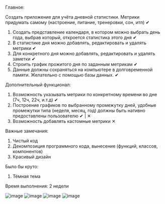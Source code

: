 Главное:

Создать приложение для учёта дневной статистики. Метрики придумать самому (настроение, питание, тренеровки, сон, итп) ✔

1. Создать представление календаря, в котором можно выбрать день года, выбрав который, откроется статистика этого дня ✔
2. В статистике дня можно добавлять, редактировать и удалять метрики ✔
3. Для конкретного дня можно добавлять, редактировать и удалять заметки ✔
4. Строить график прожитого дня по заданным метрикам ✔
5. Данные должны сохраняться на компьютере в долговременной памяти. Желательно с помощью базы данных. ✔


Дополнительный функционал:
1. Возможность указывать метрики по конкретному времени во дне (7ч, 12ч, 22ч, и.т.д) ✔
2. Построение графиков по выбранному промежутку дней, удобные промежутки типа (неделя, месяц, год) должны быть нативно предоставлены пользователю ✔ | ✕ 
3. Возможность добавлять кастомные метрики ✕ 

Важные замечания:
1. Чистый код
2. Декомпозиция программного кода, вынесение (функций, классов, компонентов)
3. Красивый дизайн

Было бы круто:
1. Тёмная тема

Время выполнения: 2 недели

![image](https://github.com/ChantiArrakuma/QmlTestTask/assets/115493105/b6209cfc-8f63-4426-9e04-d8633927a46b)
![image](https://github.com/ChantiArrakuma/QmlTestTask/assets/115493105/cb89c818-b524-46e5-947c-5bb839ff738e)
![image](https://github.com/ChantiArrakuma/QmlTestTask/assets/115493105/eb1742a9-5ec0-4fe2-ad9b-e35bfcf62dba)
![image](https://github.com/ChantiArrakuma/QmlTestTask/assets/115493105/9241ce46-910c-47c6-908b-2b119140a364)
